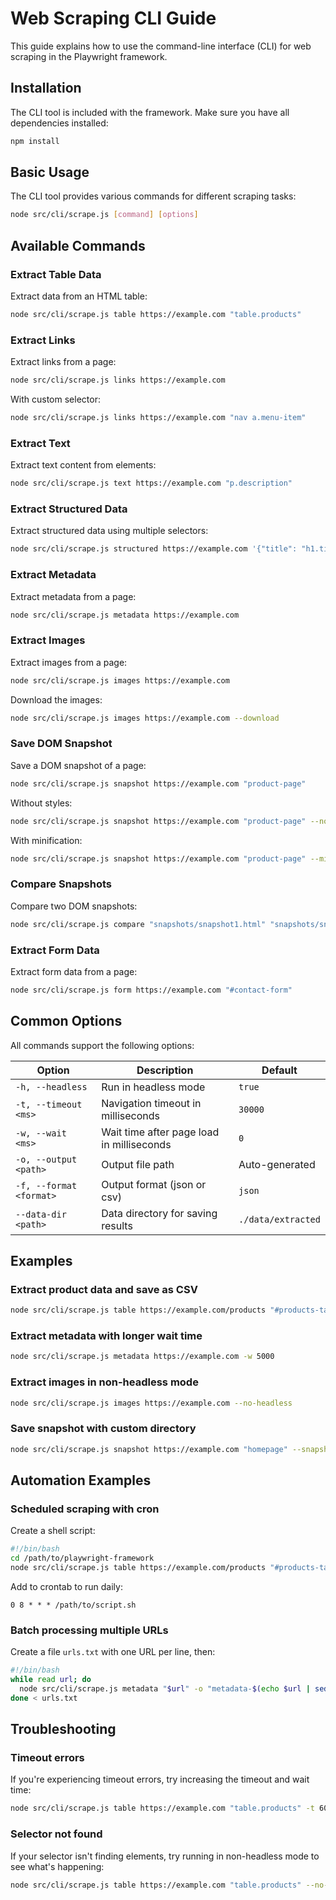 # Web Scraping CLI Guide

This guide explains how to use the command-line interface (CLI) for web scraping in the Playwright framework.

## Installation

The CLI tool is included with the framework. Make sure you have all dependencies installed:

```bash
npm install
```

## Basic Usage

The CLI tool provides various commands for different scraping tasks:

```bash
node src/cli/scrape.js [command] [options]
```

## Available Commands

### Extract Table Data

Extract data from an HTML table:

```bash
node src/cli/scrape.js table https://example.com "table.products"
```

### Extract Links

Extract links from a page:

```bash
node src/cli/scrape.js links https://example.com
```

With custom selector:

```bash
node src/cli/scrape.js links https://example.com "nav a.menu-item"
```

### Extract Text

Extract text content from elements:

```bash
node src/cli/scrape.js text https://example.com "p.description"
```

### Extract Structured Data

Extract structured data using multiple selectors:

```bash
node src/cli/scrape.js structured https://example.com '{"title": "h1.title", "price": ".product-price", "description": "p.description"}'
```

### Extract Metadata

Extract metadata from a page:

```bash
node src/cli/scrape.js metadata https://example.com
```

### Extract Images

Extract images from a page:

```bash
node src/cli/scrape.js images https://example.com
```

Download the images:

```bash
node src/cli/scrape.js images https://example.com --download
```

### Save DOM Snapshot

Save a DOM snapshot of a page:

```bash
node src/cli/scrape.js snapshot https://example.com "product-page"
```

Without styles:

```bash
node src/cli/scrape.js snapshot https://example.com "product-page" --no-styles
```

With minification:

```bash
node src/cli/scrape.js snapshot https://example.com "product-page" --minify
```

### Compare Snapshots

Compare two DOM snapshots:

```bash
node src/cli/scrape.js compare "snapshots/snapshot1.html" "snapshots/snapshot2.html"
```

### Extract Form Data

Extract form data from a page:

```bash
node src/cli/scrape.js form https://example.com "#contact-form"
```

## Common Options

All commands support the following options:

| Option | Description | Default |
|--------|-------------|---------|
| `-h, --headless` | Run in headless mode | `true` |
| `-t, --timeout <ms>` | Navigation timeout in milliseconds | `30000` |
| `-w, --wait <ms>` | Wait time after page load in milliseconds | `0` |
| `-o, --output <path>` | Output file path | Auto-generated |
| `-f, --format <format>` | Output format (json or csv) | `json` |
| `--data-dir <path>` | Data directory for saving results | `./data/extracted` |

## Examples

### Extract product data and save as CSV

```bash
node src/cli/scrape.js table https://example.com/products "#products-table" -f csv -o products.csv
```

### Extract metadata with longer wait time

```bash
node src/cli/scrape.js metadata https://example.com -w 5000
```

### Extract images in non-headless mode

```bash
node src/cli/scrape.js images https://example.com --no-headless
```

### Save snapshot with custom directory

```bash
node src/cli/scrape.js snapshot https://example.com "homepage" --snapshot-dir ./my-snapshots
```

## Automation Examples

### Scheduled scraping with cron

Create a shell script:

```bash
#!/bin/bash
cd /path/to/playwright-framework
node src/cli/scrape.js table https://example.com/products "#products-table" -o "products-$(date +%Y-%m-%d).json"
```

Add to crontab to run daily:

```
0 8 * * * /path/to/script.sh
```

### Batch processing multiple URLs

Create a file `urls.txt` with one URL per line, then:

```bash
#!/bin/bash
while read url; do
  node src/cli/scrape.js metadata "$url" -o "metadata-$(echo $url | sed 's/[^a-zA-Z0-9]/-/g').json"
done < urls.txt
```

## Troubleshooting

### Timeout errors

If you're experiencing timeout errors, try increasing the timeout and wait time:

```bash
node src/cli/scrape.js table https://example.com "table.products" -t 60000 -w 5000
```

### Selector not found

If your selector isn't finding elements, try running in non-headless mode to see what's happening:

```bash
node src/cli/scrape.js table https://example.com "table.products" --no-headless
```